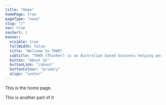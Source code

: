 ```yaml
---
title: "Home"
homePage: true
pageType: "none"
slug: "/"
nav: true
navSort: 1
banner:
  visible: true
  fullWidth: false
  title: "Welcome to THKR"
  subtitle: "THKR (Thinker) is an Australian based business helping people create fast, simple sites with custom assistance."
  button: "About Us"
  buttonLink: "/about"
  buttonColour: "primary"
  align: "center"
---
```

<p>This is the home page. </p>
<p>This is another part of it</p>